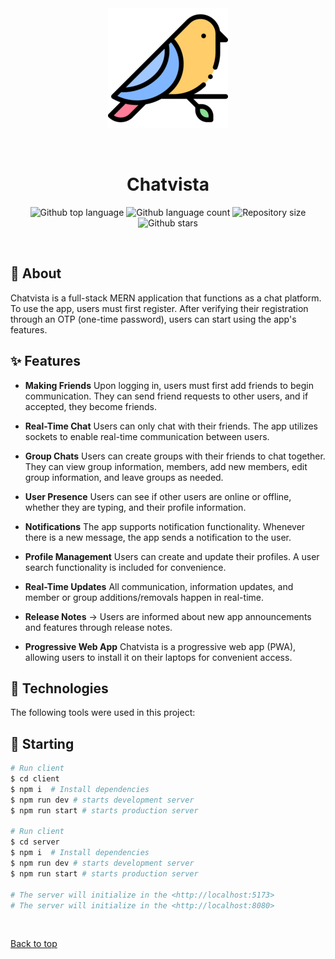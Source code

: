<div align="center" id="top"> 
  <img src="https://github.com/Kishan2029/ChatVista/blob/master/client/public/logo192.png" alt="Chatvista" />

&#xa0;

  <!-- <a href="https://chatvista.netlify.app">Demo</a> -->
</div>

<h1 align="center">Chatvista</h1>

<p align="center">
  <img alt="Github top language" src="https://img.shields.io/github/languages/top/Kishan2029/chatvista?color=56BEB8">

  <img alt="Github language count" src="https://img.shields.io/github/languages/count/Kishan2029/chatvista?color=56BEB8">

  <img alt="Repository size" src="https://img.shields.io/github/repo-size/Kishan2029/chatvista?color=56BEB8">

  <!-- <img alt="Github issues" src="https://img.shields.io/github/issues/{{YOUR_GITHUB_USERNAME}}/chatvista?color=56BEB8" /> -->

  <!-- <img alt="Github forks" src="https://img.shields.io/github/forks/{{YOUR_GITHUB_USERNAME}}/chatvista?color=56BEB8" /> -->

  <img alt="Github stars" src="https://img.shields.io/github/stars/Kishan2029/chatvista?color=56BEB8" />
</p>

<!-- Status -->

<!-- <h4 align="center">
	🚧  Chatvista 🚀 Under construction...  🚧
</h4>

<hr> -->

<br>

## :dart: About

Chatvista is a full-stack MERN application that functions as a chat platform. To use the app, users must first register. After verifying their registration through an OTP (one-time password), users can start using the app's features.

## :sparkles: Features

- <b>Making Friends</b>
  Upon logging in, users must first add friends to begin communication. They can send friend requests to other users, and if accepted, they become friends.

- <b>Real-Time Chat</b>
  Users can only chat with their friends. The app utilizes sockets to enable real-time communication between users.

- <b>Group Chats</b>
  Users can create groups with their friends to chat together. They can view group information, members, add new members, edit group information, and leave groups as needed.

- <b>User Presence</b>
  Users can see if other users are online or offline, whether they are typing, and their profile information.

- <b>Notifications</b>
  The app supports notification functionality. Whenever there is a new message, the app sends a notification to the user.

- <b>Profile Management</b>
  Users can create and update their profiles.
  A user search functionality is included for convenience.

- <b>Real-Time Updates</b>
  All communication, information updates, and member or group additions/removals happen in real-time.

- <b>Release Notes</b>
  -> Users are informed about new app announcements and features through release notes.

- <b>Progressive Web App</b>
  Chatvista is a progressive web app (PWA), allowing users to install it on their laptops for convenient access.

## :rocket: Technologies

The following tools were used in this project:

## :checkered_flag: Starting

```bash
# Run client
$ cd client
$ npm i  # Install dependencies
$ npm run dev # starts development server
$ npm run start # starts production server

# Run client
$ cd server
$ npm i  # Install dependencies
$ npm run dev # starts development server
$ npm run start # starts production server

# The server will initialize in the <http://localhost:5173>
# The server will initialize in the <http://localhost:8080>
```

&#xa0;

<a href="#top">Back to top</a>

